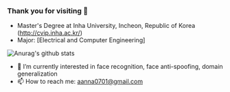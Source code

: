### Thank you for visiting 👋

* Master's Degree at Inha University, Incheon, Republic of Korea (http://cvip.inha.ac.kr/)
* Major: [Electrical and Computer Engineering]

![Anurag's github stats](https://github-readme-stats.vercel.app/api?username=aanna0701&show_icons=true&theme=tokyonight)

- 🌱 I’m currently interested in face recognition, face anti-spoofing, domain generalization
- 📫 How to reach me: aanna0701@gmail.com
